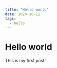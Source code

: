 ```yaml
---
title: "Hello world"
date: 2024-10-11
tags:
  - Hello
---
```


# Hello world

This is my first post!

